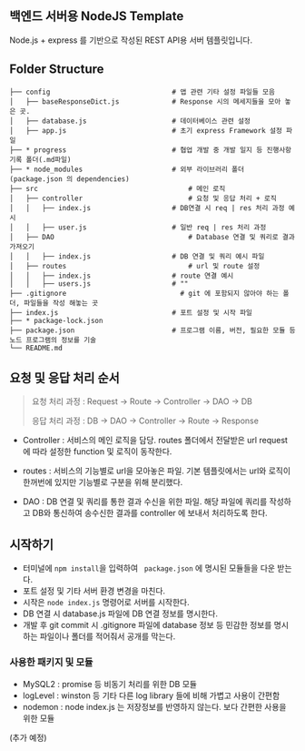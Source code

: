## 백엔드 서버용 NodeJS Template
Node.js + express 를 기반으로 작성된 REST API용 서버 템플릿입니다.

## Folder Structure
```
├── config                              # 앱 관련 기타 설정 파일들 모음
│   ├── baseResponseDict.js             # Response 시의 메세지들을 모아 놓은 곳. 
│   ├── database.js                     # 데이터베이스 관련 설정
│   ├── app.js                          # 초기 express Framework 설정 파일
├── * progress                          # 협업 개발 중 개발 일지 등 진행사항 기록 폴더(.md파일)
├── * node_modules                    	# 외부 라이브러리 폴더 (package.json 의 dependencies)
├── src                     		      	# 메인 로직 
│   ├── controller              	    	# 요청 및 응답 처리 + 로직                     			
│   │   ├── index.js                    # DB연결 시 req | res 처리 과정 예시
│   │   ├── user.js                     # 일반 req | res 처리 과정
│   ├── DAO              		            # Database 연결 및 쿼리로 결과 가져오기
│   │   ├── index.js                    # DB 연결 및 쿼리 예시 파일
│   ├── routes              		        # url 및 route 설정
│   │   ├── index.js                    # route 연결 예시
│   │   ├── users.js                    # ""
├── .gitignore                     		  # git 에 포함되지 않아야 하는 폴더, 파일들을 작성 해놓는 곳
├── index.js                            # 포트 설정 및 시작 파일                     		
├── * package-lock.json              	 
├── package.json                        # 프로그램 이름, 버전, 필요한 모듈 등 노드 프로그램의 정보를 기술
└── README.md
```
## 요청 및 응답 처리 순서
> 요청 처리 과정 : Request → Route → Controller → DAO → DB 
>
> 응답 처리 과정 : DB → DAO → Controller → Route → Response

- Controller : 서비스의 메인 로직을 담당. 
  routes 폴더에서 전달받은 url request 에 따라 설정한 function 및 로직이 동작한다. 

- routes : 서비스의 기능별로 url을 모아놓은 파일. 
  기본 템플릿에서는 url와 로직이 한꺼번에 있지만 기능별로 구분을 위해 분리했다.

- DAO : DB 연결 및 쿼리를 통한 결과 수신을 위한 파일. 
  해당 파일에 쿼리를 작성하고 DB와 통신하여 송수신한 결과를 controller 에 보내서 처리하도록 한다.

## 시작하기

- 터미널에 ```npm install```을 입력하여 ``` package.json``` 에 명시된 모듈들을 다운 받는다. 
- 포트 설정 및 기타 서버 환경 변경을 마친다.
- 시작은 ```node index.js``` 명령어로 서버를 시작한다.
- DB 연결 시 database.js 파일에 DB 연결 정보를 명시한다.
- 개발 후 git commit 시 .gitignore 파일에 database 정보 등 민감한 정보를 명시하는 파일이나 폴더를 적어줘서 공개를 막는다.

### 사용한 패키지 및 모듈

- MySQL2 : promise 등 비동기 처리를 위한 DB 모듈
- logLevel : winston 등 기타 다른 log library 들에 비해 가볍고 사용이 간편함
- nodemon : node index.js 는 저장정보를 반영하지 않는다. 보다 간편한 사용을 위한 모듈

 (추가 예정)
